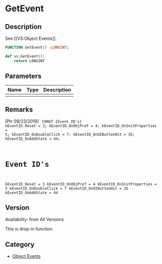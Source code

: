 # GetEvent

## Description
See [[VS:Object Events]].

```pascal
FUNCTION GetEvent() :LONGINT;
```

```python
def vs.GetEvent():
    return LONGINT
```

## Parameters
|Name|Type|Description|
|---|---|---|
||   |   |

## Remarks
[Ptr 09/23/2019]
<code lang = "pas">
CONST
  {Event ID's}
  kEventID_Reset = 3;
  kEventID_OnObjPref = 4;
  kEventID_OnInitProperties = 5;
  kEventID_OnDoubleClick = 7;
  kEventID_OnUIButtonHit = 35;
  kEventID_OnAddState = 44;
</code>
<code lang = "py">
# Event ID's
kEventID_Reset = 3
kEventID_OnObjPref = 4
kEventID_OnInitProperties = 5
kEventID_OnDoubleClick = 7
kEventID_OnUIButtonHit = 35
kEventID_OnAddState = 44
</code>

## Version
Availability: from All Versions

This is drop-in function.

## Category
* [Object Events](../Categories/Object%20Events.md)
